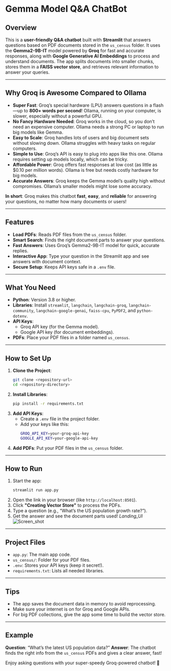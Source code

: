 # Gemma Model Q&A ChatBot

## Overview
This is a **user-friendly Q&A chatbot** built with **Streamlit** that answers questions based on PDF documents stored in the `us_census` folder. It uses the **Gemma2-9B-IT** model powered by **Groq** for fast and accurate responses, along with **Google Generative AI Embeddings** to process and understand documents. The app splits documents into smaller chunks, stores them in a **FAISS vector store**, and retrieves relevant information to answer your queries.

---

## Why Groq is Awesome Compared to Ollama
- **Super Fast**: Groq’s special hardware (LPU) answers questions in a flash—up to **800+ words per second**! Ollama, running on your computer, is slower, especially without a powerful GPU.
- **No Fancy Hardware Needed**: Groq works in the cloud, so you don’t need an expensive computer. Ollama needs a strong PC or laptop to run big models like Gemma.
- **Easy to Scale**: Groq handles lots of users and big document sets without slowing down. Ollama struggles with heavy tasks on regular computers.
- **Simple to Use**: Groq’s API is easy to plug into apps like this one. Ollama requires setting up models locally, which can be tricky.
- **Affordable Power**: Groq offers fast responses at low cost (as little as $0.10 per million words). Ollama is free but needs costly hardware for big models.
- **Accurate Answers**: Groq keeps the Gemma model’s quality high without compromises. Ollama’s smaller models might lose some accuracy.

**In short**: Groq makes this chatbot **fast**, **easy**, and **reliable** for answering your questions, no matter how many documents or users!

---

## Features
- **Load PDFs**: Reads PDF files from the `us_census` folder.
- **Smart Search**: Finds the right document parts to answer your questions.
- **Fast Answers**: Uses Groq’s Gemma2-9B-IT model for quick, accurate replies.
- **Interactive App**: Type your question in the Streamlit app and see answers with document context.
- **Secure Setup**: Keeps API keys safe in a `.env` file.

---

## What You Need
- **Python**: Version 3.8 or higher.
- **Libraries**: Install `streamlit`, `langchain`, `langchain-groq`, `langchain-community`, `langchain-google-genai`, `faiss-cpu`, `PyPDF2`, and `python-dotenv`.
- **API Keys**:
  - Groq API key (for the Gemma model).
  - Google API key (for document embeddings).
- **PDFs**: Place your PDF files in a folder named `us_census`.

---

## How to Set Up
1. **Clone the Project**:
   ```bash
   git clone <repository-url>
   cd <repository-directory>
   ```
2. **Install Libraries**:
   ```bash
   pip install -r requirements.txt
   ```
3. **Add API Keys**:
   - Create a `.env` file in the project folder.
   - Add your keys like this:
     ```bash
     GROQ_API_KEY=your-groq-api-key
     GOOGLE_API_KEY=your-google-api-key
     ```
4. **Add PDFs**: Put your PDF files in the `us_census` folder.

---

## How to Run
1. Start the app:
   ```bash
   streamlit run app.py
   ```
2. Open the link in your browser (like `http://localhost:8501`).
3. Click **"Creating Vector Store"** to process the PDFs.
4. Type a question (e.g., “What’s the US population growth rate?”).
5. Get the answer and see the document parts used!
_Landing_UI_
![Screen_shot](Landing_UI)

---

## Project Files
- `app.py`: The main app code.
- `us_census/`: Folder for your PDF files.
- `.env`: Stores your API keys (keep it secret!).
- `requirements.txt`: Lists all needed libraries.

---

## Tips
- The app saves the document data in memory to avoid reprocessing.
- Make sure your internet is on for Groq and Google APIs.
- For big PDF collections, give the app some time to build the vector store.

---

## Example
**Question**: “What’s the latest US population data?”
**Answer**: The chatbot finds the right info from the `us_census` PDFs and gives a clear answer, fast!

Enjoy asking questions with your super-speedy Groq-powered chatbot! 🚀